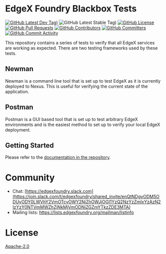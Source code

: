 # EdgeX Foundry Blackbox Tests
[![GitHub Latest Dev Tag)](https://img.shields.io/github/v/tag/edgexfoundry/blackbox-testing?include_prereleases&sort=semver&label=latest-dev)](https://github.com/edgexfoundry/blackbox-testing/tags) ![GitHub Latest Stable Tag)](https://img.shields.io/github/v/tag/edgexfoundry/blackbox-testing?sort=semver&label=latest-stable) [![GitHub License](https://img.shields.io/github/license/edgexfoundry/blackbox-testing)](https://choosealicense.com/licenses/apache-2.0/) [![GitHub Pull Requests](https://img.shields.io/github/issues-pr-raw/edgexfoundry/blackbox-testing)](https://github.com/edgexfoundry/blackbox-testing/pulls) [![GitHub Contributors](https://img.shields.io/github/contributors/edgexfoundry/blackbox-testing)](https://github.com/edgexfoundry/blackbox-testing/contributors) [![GitHub Committers](https://img.shields.io/badge/team-committers-green)](https://github.com/orgs/edgexfoundry/teams/blackbox-testing-committers/members) [![GitHub Commit Activity](https://img.shields.io/github/commit-activity/m/edgexfoundry/blackbox-testing)](https://github.com/edgexfoundry/blackbox-testing/commits)


This repository contains a series of tests to verify that all EdgeX services are working as expected. There are two testing frameworks used by these tests.

## Newman
Newman is a command line tool that is set up to test EdgeX as it is currently deployed to Nexus. This is useful for verifying the current state of the application.

## Postman
Postman is a GUI based tool that is set up to test arbitrary EdgeX environments and is the easiest method to set up to verify your local EdgeX deployment.

## Getting Started
Please refer to the [documentation in the repository](docs/How-to-run-blackbox-testing.md).

# Community
 - Chat: [https://edgexfoundry.slack.com](https://join.slack.com/t/edgexfoundry/shared_invite/enQtNDgyODM5ODUyODY0LWVhY2VmOTcyOWY2NjZhOWJjOGI1YzQ2NzYzZmIxYzAzN2IzYzY0NTVmMWZhZjNkMjVmODNiZGZmYTkzZDE3MTA)
 - Mailing lists: https://lists.edgexfoundry.org/mailman/listinfo
 
# License
 [Apache-2.0](LICENSE)
